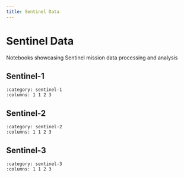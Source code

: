 ```yaml
---
title: Sentinel Data
---
```


# Sentinel Data

Notebooks showcasing Sentinel mission data processing and analysis

## Sentinel-1

```{gallery-grid}
:category: sentinel-1
:columns: 1 1 2 3
```

## Sentinel-2

```{gallery-grid}
:category: sentinel-2
:columns: 1 1 2 3
```

## Sentinel-3

```{gallery-grid}
:category: sentinel-3
:columns: 1 1 2 3
```

